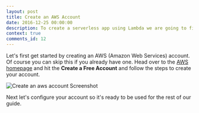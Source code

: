 ```yaml
---
layout: post
title: Create an AWS Account
date: 2016-12-25 00:00:00
description: To create a serverless app using Lambda we are going to first need to create an AWS (Amazon Web Services) account.
context: true
comments_id: 12
---
```


Let's first get started by creating an AWS (Amazon Web Services) account. Of course you can skip this if you already have one. Head over to the [AWS homepage](https://aws.amazon.com) and hit the **Create a Free Account** and follow the steps to create your account.

![Create an aws account Screenshot](/assets/create-an-aws-account.png)

Next let's configure your account so it's ready to be used for the rest of our guide.
